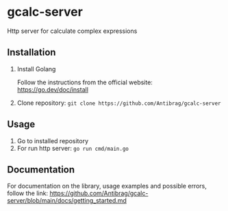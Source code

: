 # gcalc-server
Http server for calculate complex expressions

## Installation
1. Install Golang

    Follow the instructions from the official website:
    https://go.dev/doc/install
     
2. Clone repository:
    ```git clone https://github.com/Antibrag/gcalc-server```

## Usage
1. Go to installed repository
2. For run http server: ```go run cmd/main.go```

## Documentation
For documentation on the library, usage examples and possible errors, follow the link: 
https://github.com/Antibrag/gcalc-server/blob/main/docs/getting_started.md


